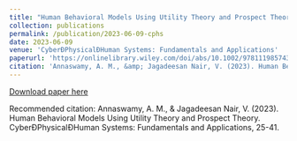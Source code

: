 ```yaml
---
title: "Human Behavioral Models Using Utility Theory and Prospect Theory"
collection: publications
permalink: /publication/2023-06-09-cphs
date: 2023-06-09
venue: 'CyberÐPhysicalÐHuman Systems: Fundamentals and Applications'
paperurl: 'https://onlinelibrary.wiley.com/doi/abs/10.1002/9781119857433.ch2 '
citation: 'Annaswamy, A. M., &amp; Jagadeesan Nair, V. (2023). Human Behavioral Models Using Utility Theory and Prospect Theory. CyberÐPhysicalÐHuman Systems: Fundamentals and Applications, 25-41.'
---
```


<a href='https://onlinelibrary.wiley.com/doi/abs/10.1002/9781119857433.ch2 '>Download paper here</a>

Recommended citation: Annaswamy, A. M., & Jagadeesan Nair, V. (2023). Human Behavioral Models Using Utility Theory and Prospect Theory. CyberÐPhysicalÐHuman Systems: Fundamentals and Applications, 25-41.